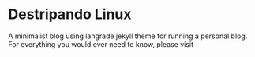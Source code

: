 # Destripando Linux

A minimalist blog using langrade jekyll theme for running a personal blog. For everything you would ever need to know, please visit
